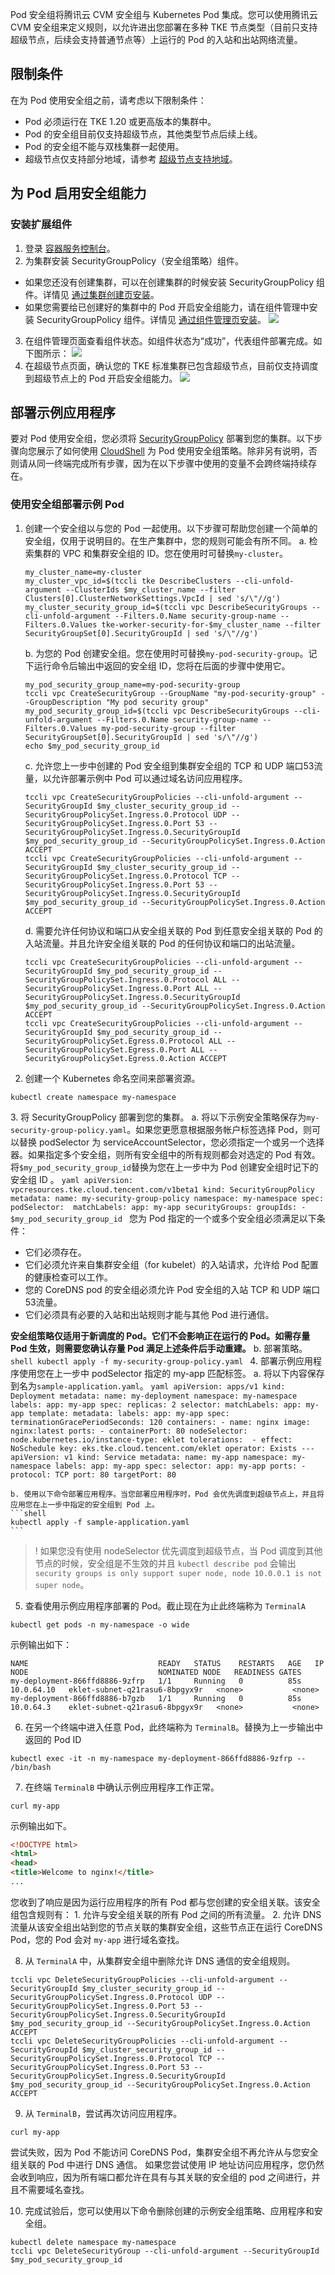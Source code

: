 Pod 安全组将腾讯云 CVM 安全组与 Kubernetes Pod 集成。您可以使用腾讯云 CVM 安全组来定义规则，以允许进出您部署在多种 TKE 节点类型（目前只支持超级节点，后续会支持普通节点等）上运行的 Pod 的入站和出站网络流量。

## 限制条件

在为 Pod 使用安全组之前，请考虑以下限制条件：
- Pod 必须运行在 TKE 1.20 或更高版本的集群中。
- Pod 的安全组目前仅支持超级节点，其他类型节点后续上线。
- Pod 的安全组不能与双栈集群一起使用。
- 超级节点仅支持部分地域，请参考 [超级节点支持地域](https://cloud.tencent.com/document/product/457/58172)。

## 为 Pod 启用安全组能力

### 安装扩展组件

1. 登录 [容器服务控制台](https://console.cloud.tencent.com/tke2)。
2. 为集群安装 SecurityGroupPolicy（安全组策略）组件。
  - 如果您还没有创建集群，可以在创建集群的时候安装 SecurityGroupPolicy 组件。详情见 [通过集群创建页安装](https://cloud.tencent.com/document/product/457/49442#.E9.80.9A.E8.BF.87.E9.9B.86.E7.BE.A4.E5.88.9B.E5.BB.BA.E9.A1.B5.E5.AE.89.E8.A3.85)。
  - 如果您需要给已创建好的集群中的 Pod 开启安全组能力，请在组件管理中安装 SecurityGroupPolicy 组件。详情见 [通过组件管理页安装](https://cloud.tencent.com/document/product/457/49442#.E9.80.9A.E8.BF.87.E7.BB.84.E4.BB.B6.E7.AE.A1.E7.90.86.E9.A1.B5.E5.AE.89.E8.A3.85)。
![](https://qcloudimg.tencent-cloud.cn/raw/d88d3679c74b40bbf5c163eb73cf8f77.png)
3. 在组件管理页面查看组件状态。如组件状态为“成功”，代表组件部署完成。如下图所示：
![](https://qcloudimg.tencent-cloud.cn/raw/3c7adc90b704ad0b800cf988c0c9f16b.png)
4. 在超级节点页面，确认您的 TKE 标准集群已包含超级节点，目前仅支持调度到超级节点上的 Pod 开启安全组能力。
![](https://qcloudimg.tencent-cloud.cn/raw/b28c0b8e9d71082ba63aea0872c29126.png)

## 部署示例应用程序

要对 Pod 使用安全组，您必须将 [SecurityGroupPolicy](#sgp) 部署到您的集群。以下步骤向您展示了如何使用 [CloudShell](https://cloud.tencent.com/document/product/1278/60734) 为 Pod 使用安全组策略。除非另有说明，否则请从同一终端完成所有步骤，因为在以下步骤中使用的变量不会跨终端持续存在。

### 使用安全组部署示例 Pod

1.  创建一个安全组以与您的 Pod 一起使用。以下步骤可帮助您创建一个简单的安全组，仅用于说明目的。在生产集群中，您的规则可能会有所不同。
    a. 检索集群的 VPC 和集群安全组的 ID。您在使用时可替换`my-cluster`。
    ```shell
    my_cluster_name=my-cluster
    my_cluster_vpc_id=$(tccli tke DescribeClusters --cli-unfold-argument --ClusterIds $my_cluster_name --filter Clusters[0].ClusterNetworkSettings.VpcId | sed 's/\"//g')
    my_cluster_security_group_id=$(tccli vpc DescribeSecurityGroups --cli-unfold-argument --Filters.0.Name security-group-name --Filters.0.Values tke-worker-security-for-$my_cluster_name --filter SecurityGroupSet[0].SecurityGroupId | sed 's/\"//g')
    ```
    b. 为您的 Pod 创建安全组。您在使用时可替换`my-pod-security-group`。记下运行命令后输出中返回的安全组 ID，您将在后面的步骤中使用它。
    ```shell
    my_pod_security_group_name=my-pod-security-group
    tccli vpc CreateSecurityGroup --GroupName "my-pod-security-group" --GroupDescription "My pod security group"
    my_pod_security_group_id=$(tccli vpc DescribeSecurityGroups --cli-unfold-argument --Filters.0.Name security-group-name --Filters.0.Values my-pod-security-group --filter SecurityGroupSet[0].SecurityGroupId | sed 's/\"//g')
    echo $my_pod_security_group_id
    ```
    c. 允许您上一步中创建的 Pod 安全组到集群安全组的 TCP 和 UDP 端口53流量，以允许部署示例中 Pod 可以通过域名访问应用程序。
    ```shell
    tccli vpc CreateSecurityGroupPolicies --cli-unfold-argument --SecurityGroupId $my_cluster_security_group_id --SecurityGroupPolicySet.Ingress.0.Protocol UDP --SecurityGroupPolicySet.Ingress.0.Port 53 --SecurityGroupPolicySet.Ingress.0.SecurityGroupId $my_pod_security_group_id --SecurityGroupPolicySet.Ingress.0.Action ACCEPT
    tccli vpc CreateSecurityGroupPolicies --cli-unfold-argument --SecurityGroupId $my_cluster_security_group_id --SecurityGroupPolicySet.Ingress.0.Protocol TCP --SecurityGroupPolicySet.Ingress.0.Port 53 --SecurityGroupPolicySet.Ingress.0.SecurityGroupId $my_pod_security_group_id --SecurityGroupPolicySet.Ingress.0.Action ACCEPT
    ```
    d. 需要允许任何协议和端口从安全组关联的 Pod 到任意安全组关联的 Pod 的入站流量。并且允许安全组关联的 Pod 的任何协议和端口的出站流量。
    ```shell
    tccli vpc CreateSecurityGroupPolicies --cli-unfold-argument --SecurityGroupId $my_pod_security_group_id --SecurityGroupPolicySet.Ingress.0.Protocol ALL --SecurityGroupPolicySet.Ingress.0.Port ALL --SecurityGroupPolicySet.Ingress.0.SecurityGroupId $my_pod_security_group_id --SecurityGroupPolicySet.Ingress.0.Action ACCEPT
    tccli vpc CreateSecurityGroupPolicies --cli-unfold-argument --SecurityGroupId $my_pod_security_group_id --SecurityGroupPolicySet.Egress.0.Protocol ALL --SecurityGroupPolicySet.Egress.0.Port ALL --SecurityGroupPolicySet.Egress.0.Action ACCEPT
    ```

2.  创建一个 Kubernetes 命名空间来部署资源。
  ```shell
  kubectl create namespace my-namespace
  ```
[](id:sgp)
3. 将 SecurityGroupPolicy 部署到您的集群。
    a. 将以下示例安全策略保存为`my-security-group-policy.yaml`。如果您更愿意根据服务帐户标签选择 Pod，则可以替换 podSelector 为 serviceAccountSelector，您必须指定一个或另一个选择器。如果指定多个安全组，则所有安全组中的所有规则都会对选定的 Pod 有效。将`$my_pod_security_group_id`替换为您在上一步中为 Pod 创建安全组时记下的安全组 ID 。
    ```yaml
    apiVersion: vpcresources.tke.cloud.tencent.com/v1beta1
    kind: SecurityGroupPolicy
    metadata:
      name: my-security-group-policy
      namespace: my-namespace
    spec:
      podSelector: 
        matchLabels:
          app: my-app
      securityGroups:
        groupIds:
          - $my_pod_security_group_id
    ```
<dx-alert infotype="notice" title="">
您为 Pod 指定的一个或多个安全组必须满足以下条件：
- 它们必须存在。
- 它们必须允许来自集群安全组（for kubelet）的入站请求，允许给 Pod 配置的健康检查可以工作。
- 您的 CoreDNS pod 的安全组必须允许 Pod 安全组的入站 TCP 和 UDP 端口53流量。
- 它们必须具有必要的入站和出站规则才能与其他 Pod 进行通信。


**安全组策略仅适用于新调度的 Pod。它们不会影响正在运行的 Pod。如需存量 Pod 生效，则需要您确认存量 Pod 满足上述条件后手动重建。**
</dx-alert>
    b. 部署策略。
    ```shell
    kubectl apply -f my-security-group-policy.yaml
    ```
4. 部署示例应用程序使用您在上一步中 podSelector 指定的 my-app 匹配标签。
    a. 将以下内容保存到名为`sample-application.yaml`。
    ```yaml
    apiVersion: apps/v1
    kind: Deployment
    metadata:
      name: my-deployment
      namespace: my-namespace
      labels:
        app: my-app
    spec:
      replicas: 2
      selector:
        matchLabels:
          app: my-app
      template:
        metadata:
          labels:
            app: my-app
        spec:
          terminationGracePeriodSeconds: 120
          containers:
          - name: nginx
            image: nginx:latest
            ports:
            - containerPort: 80
          nodeSelector:
            node.kubernetes.io/instance-type: eklet
          tolerations: 
          - effect: NoSchedule
            key: eks.tke.cloud.tencent.com/eklet
            operator: Exists
    ---
    apiVersion: v1
    kind: Service
    metadata:
      name: my-app
      namespace: my-namespace
      labels:
        app: my-app
    spec:
      selector:
        app: my-app
      ports:
        - protocol: TCP
          port: 80
          targetPort: 80
    ```

    b. 使用以下命令部署应用程序。当您部署应用程序时，Pod 会优先调度到超级节点上，并且将应用您在上一步中指定的安全组到 Pod 上。
    ```shell
    kubectl apply -f sample-application.yaml
    ```
>! 如果您没有使用 nodeSelector 优先调度到超级节点，当 Pod 调度到其他节点的时候，安全组是不生效的并且 `kubectl describe pod` 会输出 `security groups is only support super node, node 10.0.0.1 is not super node`。
>
5.  查看使用示例应用程序部署的 Pod。截止现在为止此终端称为 `TerminalA`
  ```shell
  kubectl get pods -n my-namespace -o wide
  ```
  示例输出如下：
  ```shell
  NAME                             READY   STATUS    RESTARTS   AGE   IP           NODE                             NOMINATED NODE   READINESS GATES
  my-deployment-866ffd8886-9zfrp   1/1     Running   0          85s   10.0.64.10   eklet-subnet-q21rasu6-8bpgyx9r   <none>           <none>
  my-deployment-866ffd8886-b7gzb   1/1     Running   0          85s   10.0.64.3    eklet-subnet-q21rasu6-8bpgyx9r   <none>           <none>
  ```

6.  在另一个终端中进入任意 Pod，此终端称为 `TerminalB`。替换为上一步输出中返回的 Pod ID
  ```shell
  kubectl exec -it -n my-namespace my-deployment-866ffd8886-9zfrp -- /bin/bash
  ```

7.  在终端 `TerminalB` 中确认示例应用程序工作正常。
  ```shell
  curl my-app
  ```
  示例输出如下。
  ```html
  <!DOCTYPE html>
  <html>
  <head>
  <title>Welcome to nginx!</title>
  ...
  ```
  您收到了响应是因为运行应用程序的所有 Pod 都与您创建的安全组关联。该安全组包含规则有：
	1. 允许与安全组关联的所有 Pod 之间的所有流量。
	2. 允许 DNS 流量从该安全组出站到您的节点关联的集群安全组，这些节点正在运行 CoreDNS Pod，您的 Pod 会对 `my-app` 进行域名查找。

8.  从 `TerminalA` 中，从集群安全组中删除允许 DNS 通信的安全组规则。
  ```shell
  tccli vpc DeleteSecurityGroupPolicies --cli-unfold-argument --SecurityGroupId $my_cluster_security_group_id --SecurityGroupPolicySet.Ingress.0.Protocol UDP --SecurityGroupPolicySet.Ingress.0.Port 53 --SecurityGroupPolicySet.Ingress.0.SecurityGroupId $my_pod_security_group_id --SecurityGroupPolicySet.Ingress.0.Action ACCEPT
  tccli vpc DeleteSecurityGroupPolicies --cli-unfold-argument --SecurityGroupId $my_cluster_security_group_id --SecurityGroupPolicySet.Ingress.0.Protocol TCP --SecurityGroupPolicySet.Ingress.0.Port 53 --SecurityGroupPolicySet.Ingress.0.SecurityGroupId $my_pod_security_group_id --SecurityGroupPolicySet.Ingress.0.Action ACCEPT
  ```

9.  从 `TerminalB`，尝试再次访问应用程序。
  ```shell
  curl my-app
  ```
  尝试失败，因为 Pod 不能访问 CoreDNS Pod，集群安全组不再允许从与您安全组关联的 Pod 中进行 DNS 通信。
  如果您尝试使用 IP 地址访问应用程序，您仍然会收到响应，因为所有端口都允许在具有与其关联的安全组的 pod 之间进行，并且不需要域名查找。

10. 完成试验后，您可以使用以下命令删除创建的示例安全组策略、应用程序和安全组。
  ```
  kubectl delete namespace my-namespace
  tccli vpc DeleteSecurityGroup --cli-unfold-argument --SecurityGroupId $my_pod_security_group_id
  ```
